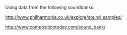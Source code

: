Using data from the following soundbanks.

http://www.philharmonia.co.uk/explore/sound_samples/

http://www.compositiontoday.com/sound_bank/

